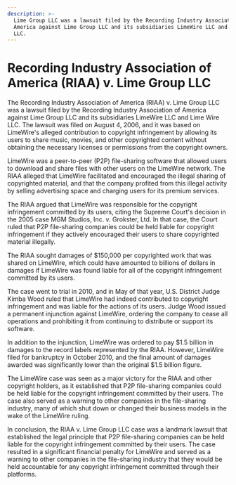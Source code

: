 ```yaml
---
description: >-
  Lime Group LLC was a lawsuit filed by the Recording Industry Association of
  America against Lime Group LLC and its subsidiaries LimeWire LLC and Lime Wire
  LLC.
---
```


# Recording Industry Association of America (RIAA) v. Lime Group LLC

The Recording Industry Association of America (RIAA) v. Lime Group LLC was a lawsuit filed by the Recording Industry Association of America against Lime Group LLC and its subsidiaries LimeWire LLC and Lime Wire LLC. The lawsuit was filed on August 4, 2006, and it was based on LimeWire's alleged contribution to copyright infringement by allowing its users to share music, movies, and other copyrighted content without obtaining the necessary licenses or permissions from the copyright owners.

LimeWire was a peer-to-peer (P2P) file-sharing software that allowed users to download and share files with other users on the LimeWire network. The RIAA alleged that LimeWire facilitated and encouraged the illegal sharing of copyrighted material, and that the company profited from this illegal activity by selling advertising space and charging users for its premium services.

The RIAA argued that LimeWire was responsible for the copyright infringement committed by its users, citing the Supreme Court's decision in the 2005 case MGM Studios, Inc. v. Grokster, Ltd. In that case, the Court ruled that P2P file-sharing companies could be held liable for copyright infringement if they actively encouraged their users to share copyrighted material illegally.

The RIAA sought damages of $150,000 per copyrighted work that was shared on LimeWire, which could have amounted to billions of dollars in damages if LimeWire was found liable for all of the copyright infringement committed by its users.

The case went to trial in 2010, and in May of that year, U.S. District Judge Kimba Wood ruled that LimeWire had indeed contributed to copyright infringement and was liable for the actions of its users. Judge Wood issued a permanent injunction against LimeWire, ordering the company to cease all operations and prohibiting it from continuing to distribute or support its software.

In addition to the injunction, LimeWire was ordered to pay $1.5 billion in damages to the record labels represented by the RIAA. However, LimeWire filed for bankruptcy in October 2010, and the final amount of damages awarded was significantly lower than the original $1.5 billion figure.

The LimeWire case was seen as a major victory for the RIAA and other copyright holders, as it established that P2P file-sharing companies could be held liable for the copyright infringement committed by their users. The case also served as a warning to other companies in the file-sharing industry, many of which shut down or changed their business models in the wake of the LimeWire ruling.

In conclusion, the RIAA v. Lime Group LLC case was a landmark lawsuit that established the legal principle that P2P file-sharing companies can be held liable for the copyright infringement committed by their users. The case resulted in a significant financial penalty for LimeWire and served as a warning to other companies in the file-sharing industry that they would be held accountable for any copyright infringement committed through their platforms.
